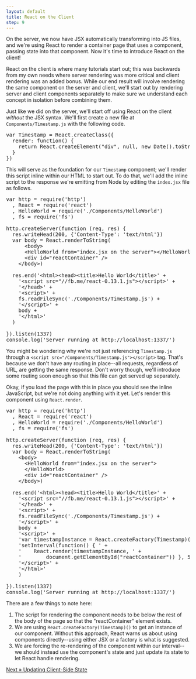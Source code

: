```yaml
---
layout: default
title: React on the Client
step: 9
---
```

On the server, we now have JSX automatically transforming into JS files, and we're using React to render a container page that uses a component, passing state into that component.  Now it's time to introduce React on the client!

React on the client is where many tutorials start out; this was backwards from my own needs where server rendering was more critical and client rendering was an added bonus.  While our end result will involve rendering the same component on the server and client, we'll start out by rendering server and client components separately to make sure we understand each concept in isolation before combining them.

Just like we did on the server, we'll start off using React on the client *without* the JSX syntax.  We'll first create a new file at `Components/Timestamp.js` with the following code.

<pre class="brush: js">
var Timestamp = React.createClass({
  render: function() {
    return React.createElement("div", null, new Date().toString())
  }
})
</pre>

This will serve as the foundation for our `Timestamp` component; we'll render this script inline within our HTML to start out.  To do that, we'll add the inline script to the response we're emitting from Node by editing the `index.jsx` file as follows.

<pre class="brush: js">
var http = require('http')
  , React = require('react')
  , HelloWorld = require('./Components/HelloWorld')
  , fs = require('fs')

http.createServer(function (req, res) {
  res.writeHead(200, {'Content-Type': 'text/html'})
  var body = React.renderToString(
      &lt;body&gt;
      &lt;HelloWorld from="index.jsx on the server"&gt;&lt;/HelloWorld&gt;
      &lt;div id="reactContainer" /&gt;
    &lt;/body&gt;)

  res.end('&lt;html&gt;&lt;head&gt;&lt;title&gt;Hello World&lt;/title&gt;' +
    '&lt;script src="//fb.me/react-0.13.1.js"&gt;&lt;/script&gt;' +
    '&lt;/head&gt;' +
    '&lt;script&gt;' +
    fs.readFileSync('./Components/Timestamp.js') +
    '&lt;/script&gt;' +
    body +
    '&lt;/html&gt;'
  )

}).listen(1337)
console.log('Server running at http://localhost:1337/')
</pre>

You might be wondering why we're not just referencing `Timestamp.js` through a `<script src="/Components/Timestamp.js"></script>` tag.  That's because we don't have any routing in place--all requests, regardless of URL, are getting the same response.  Don't worry though, we'll introduce some routing soon enough so that this file can get served up separately.

Okay, if you load the page with this in place you should see the inline JavaScript, but we're not doing anything with it yet.  Let's render this component using `React.render`.

<pre class="brush: js">
var http = require('http')
  , React = require('react')
  , HelloWorld = require('./Components/HelloWorld')
  , fs = require('fs')

http.createServer(function (req, res) {
  res.writeHead(200, {'Content-Type': 'text/html'})
  var body = React.renderToString(
    &lt;body&gt;
      &lt;HelloWorld from="index.jsx on the server"&gt;
      &lt;/HelloWorld&gt;
      &lt;div id="reactContainer" /&gt;
    &lt;/body&gt;)

  res.end('&lt;html&gt;&lt;head&gt;&lt;title&gt;Hello World&lt;/title&gt;' +
    '&lt;script src="//fb.me/react-0.13.1.js"&gt;&lt;/script&gt;' +
    '&lt;/head&gt;' +
    '&lt;script&gt;' +
    fs.readFileSync('./Components/Timestamp.js') +
    '&lt;/script&gt;' +
    body +
    '&lt;script&gt;' +
    'var timestampInstance = React.createFactory(Timestamp)();' +
    'setInterval(function() { ' +
    '    React.render(timestampInstance, ' +
    '        document.getElementById("reactContainer")) }, 500)' +
    '&lt;/script&gt;' +
    '&lt;/html&gt;'
    )

}).listen(1337)
console.log('Server running at http://localhost:1337/')
</pre>

There are a few things to note here:

1. The script for rendering the component needs to be below the rest of the body of the page so that the "reactContainer" element exists.
1. We are using `React.createFactory(Timestamp)()` to get an instance of our component. Without this approach, React warns us about using components directly--using either JSX or a factory is what is suggested.
1. We are forcing the re-rendering of the component within our interval--we should instead use the component's state and just update its state to let React handle rendering.

[Next » Updating Client-Side State](10-react-state)
